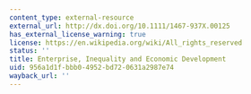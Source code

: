 ```yaml
---
content_type: external-resource
external_url: http://dx.doi.org/10.1111/1467-937X.00125
has_external_license_warning: true
license: https://en.wikipedia.org/wiki/All_rights_reserved
status: ''
title: Enterprise, Inequality and Economic Development
uid: 956a1d1f-bbb0-4952-bd72-0631a2987e74
wayback_url: ''
---
```

